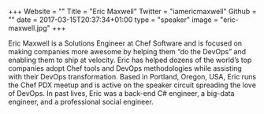 +++
Website = ""
Title = "Eric Maxwell"
Twitter = "iamericmaxwell"
Github = ""
date = 2017-03-15T20:37:34+01:00
type = "speaker"
image = "eric-maxwell.jpg"
+++

Eric Maxwell is a Solutions Engineer at Chef Software and is focused on making companies
more awesome by helping them “do the DevOps” and enabling them to ship at velocity. Eric
has helped dozens of the world’s top companies adopt Chef tools and DevOps methodologies
while assisting with their DevOps transformation. Based in Portland, Oregon, USA, Eric
runs the Chef PDX meetup and is active on the speaker circuit spreading the love of DevOps.
In past lives, Eric was a back-end C# engineer, a big-data engineer, and a professional
social engineer.

